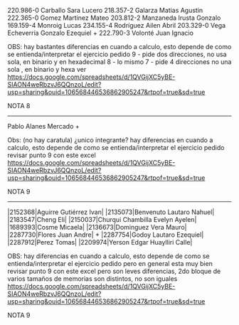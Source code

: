 220.986-0 Carballo Sara Lucero 
218.357-2 Galarza Matias Agustin 
222.365-0 Gomez Martinez Mateo 
203.812-2 Manzaneda Irusta Gonzalo 169.159-4 Monroig Lucas 
234.155-4 Rodríguez Ailen Abril 
203.329-0 Vega Echeverría Gonzalo Ezequiel +
222.790-3 Volonté Juan Ignacio

OBS: 
hay bastantes diferencias en cuando a calculo, esto depende de como se entienda/interpretar el ejercicio pedido
9 - pide dos direcciones, no usa sola, en binario y en hexadecimal
8 - lo mismo
7 -  pide 4 direcciones no una sola , en binario y hexa
ver  https://docs.google.com/spreadsheets/d/1QVGijXC5yBE-SIAON4weRbzvJ6QQnzoL/edit?usp=sharing&ouid=106568446536862905247&rtpof=true&sd=true 

NOTA 8

----

Pablo Alanes Mercado +

Obs:
(no hay caratula) ¿unico integrante?
hay  diferencias en cuando a calculo, esto depende de como se entienda/interpretar el ejercicio pedido
revisar punto 9 con este excel
https://docs.google.com/spreadsheets/d/1QVGijXC5yBE-SIAON4weRbzvJ6QQnzoL/edit?usp=sharing&ouid=106568446536862905247&rtpof=true&sd=true

NOTA 9 

----

|2152368|Aguirre Gutiérrez Ivan|
|2135073|Benvenuto Lautaro Nahuel|
|2183547|Cheng Eli|
|2150037|Churqui Chambilla Evelyn Ayelen|
|1689393|Cosme Micaela|
|2136673|Dominguez Vera Mauro|
|2287730|Flores Juan Andre|  +
|2287754|Godoy Lautaro Ezequiel|
|2287912|Perez Tomas|
|2209974|Yerson Edgar Huaylliri Calle|

OBS:
hay  diferencias en cuando a calculo, esto depende de como se entienda/interpretar el ejercicio pedido
pero en general esta muy bien
revisar punto 9 con este excel pero son leves diferencias, 2do bloque de varios tamaños de memorias son distintos, no son iguales
https://docs.google.com/spreadsheets/d/1QVGijXC5yBE-SIAON4weRbzvJ6QQnzoL/edit?usp=sharing&ouid=106568446536862905247&rtpof=true&sd=true

NOTA 9 
